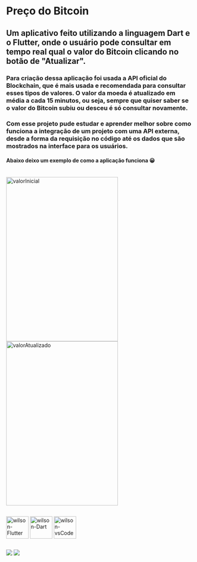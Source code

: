 # Preço do Bitcoin

## Um aplicativo feito utilizando a linguagem Dart e o Flutter, onde o usuário pode consultar em tempo real qual o valor do Bitcoin clicando no botão de "Atualizar". 

### Para criação dessa aplicação foi usada a API oficial do Blockchain, que é mais usada e recomendada para consultar esses tipos de valores. O valor da moeda é atualizado em média a cada 15 minutos, ou seja, sempre que quiser saber se o valor do Bitcoin subiu ou desceu é só consultar novamente.

### Com esse projeto pude estudar e aprender melhor sobre como funciona a integração de um projeto com uma API externa, desde a forma da requisição no código até os dados que são mostrados na interface para os usuários.

#### Abaixo deixo um exemplo de como a aplicação funciona 😀

<div style="display: inline_block"><br>
  <img align="center" alt="valorInicial" height="440" width="300" src="https://cdn.discordapp.com/attachments/758866002968182795/933184471832858694/WhatsApp_Image_2022-01-18_at_11.19.53_PM.jpeg"/>
  <img align="center" alt="valorAtualizado" height="440" width="300" src="https://cdn.discordapp.com/attachments/758866002968182795/933184472071946340/WhatsApp_Image_2022-01-18_at_11.20.06_PM.jpeg"/>
</div>

##
<div clas="linguagens">
  <img align="center" alt="wilson-Flutter" height="60" width="60" src="https://cdn.jsdelivr.net/gh/devicons/devicon/icons/flutter/flutter-original.svg">
  <img align="center" alt="wilson-Dart" height="60" width="60" src="https://cdn.jsdelivr.net/gh/devicons/devicon/icons/dart/dart-original.svg">
  <img align="center" alt="wilson-vsCode" height="60" width="60" src="https://user-images.githubusercontent.com/674621/71187801-14e60a80-2280-11ea-94c9-e56576f76baf.png">
</div>

##
<div class="contato">
  <a href="https://www.linkedin.com/in/wilsonjuniordev/" target="_blank"><img src="https://img.shields.io/badge/LinkedIn-0077B5?style=for-the-badge&logo=linkedin&logoColor=white"    target="_blank"></a>
  <a href="wilsonraj@unipam.edu.br"><img src="https://img.shields.io/badge/Gmail-D14836?style=for-the-badge&logo=gmail&logoColor=white" target="_blank"></a>
</div>
